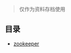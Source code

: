 > 仅作为资料存档使用
## 目录
- [zookeeper](https://github.com/windlisten/technology-stack/blob/master/zookeeper.md)
